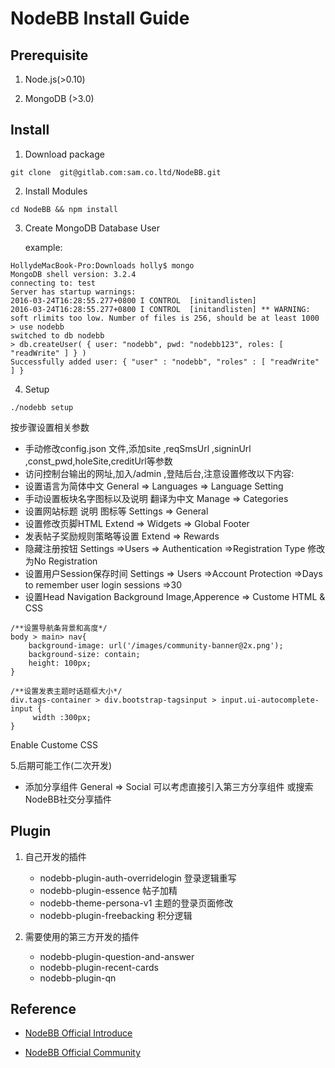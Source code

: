 # NodeBB Install Guide

## Prerequisite

1. Node.js(>0.10)

2. MongoDB (>3.0)


## Install

1. Download package

```
git clone  git@gitlab.com:sam.co.ltd/NodeBB.git

```

2. Install Modules
```
cd NodeBB && npm install
```

3. Create MongoDB Database User

   example:

```
HollydeMacBook-Pro:Downloads holly$ mongo
MongoDB shell version: 3.2.4
connecting to: test
Server has startup warnings:
2016-03-24T16:28:55.277+0800 I CONTROL  [initandlisten]
2016-03-24T16:28:55.277+0800 I CONTROL  [initandlisten] ** WARNING: soft rlimits too low. Number of files is 256, should be at least 1000
> use nodebb
switched to db nodebb
> db.createUser( { user: "nodebb", pwd: "nodebb123", roles: [ "readWrite" ] } )
Successfully added user: { "user" : "nodebb", "roles" : [ "readWrite" ] }

```

4. Setup



```
./nodebb setup
```

按步骤设置相关参数
* 手动修改config.json 文件,添加site ,reqSmsUrl ,signinUrl ,const_pwd,holeSite,creditUrl等参数
* 访问控制台输出的网址,加入/admin ,登陆后台,注意设置修改以下内容:
* 设置语言为简体中文  General => Languages => Language Setting
* 手动设置板块名字图标以及说明 翻译为中文  Manage => Categories
* 设置网站标题 说明 图标等  Settings => General
* 设置修改页脚HTML  Extend => Widgets => Global Footer
* 发表帖子奖励规则策略等设置  Extend => Rewards
* 隐藏注册按钮 Settings =>Users => Authentication =>Registration Type   修改为No Registration
* 设置用户Session保存时间 Settings => Users =>Account Protection =>Days to remember user login sessions =>30
* 设置Head Navigation Background Image,Apperence => Custome HTML & CSS

````
/**设置导航条背景和高度*/
body > main> nav{
    background-image: url('/images/community-banner@2x.png');
    background-size: contain;
    height: 100px;
}
````

````
/**设置发表主题时话题框大小*/
div.tags-container > div.bootstrap-tagsinput > input.ui-autocomplete-input {
     width :300px;
}
````

Enable Custome CSS

5.后期可能工作(二次开发)
* 添加分享组件  General => Social 可以考虑直接引入第三方分享组件 或搜索NodeBB社交分享插件

## Plugin

1. 自己开发的插件
    * nodebb-plugin-auth-overridelogin 登录逻辑重写
    * nodebb-plugin-essence  帖子加精
    * nodebb-theme-persona-v1 主题的登录页面修改
    * nodebb-plugin-freebacking 积分逻辑


2. 需要使用的第三方开发的插件
    * nodebb-plugin-question-and-answer
    * nodebb-plugin-recent-cards
    * nodebb-plugin-qn


## Reference

* [NodeBB Official Introduce](https://docs.nodebb.org/en/latest/index.html)

* [NodeBB Official Community](https://community.nodebb.org/)